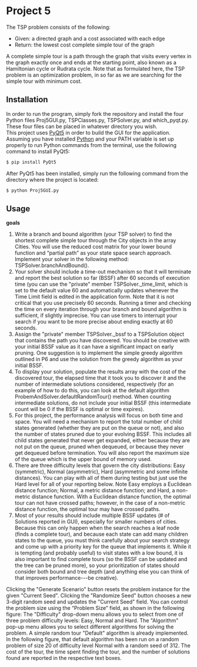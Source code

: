 # Project 5 
The TSP problem consists of the following: </br>
- Given: a directed graph and a cost associated with each edge
- Return: the lowest cost complete simple tour of the graph

A complete simple tour is a path through the graph that visits every vertex in the graph exactly once and ends at the starting point, also known as a 
Hamiltonian cycle or Rudrata cycle. Note that as formulated here, the TSP problem is an optimization problem, in so far as we are searching for the simple 
tour with minimum cost.

## Installation 
In order to run the program, simply fork the repository and install the four Python files Proj5GUI.py, TSPClasses.py, TSPSolver.py, and which_pyqt.py. These four 
files can be placed in whatever directory you wish. </br>
This project uses [PyQt5](https://pypi.org/project/PyQt5/) in order to build the GUI for the application. Assuming you have installed [Python](https://www.python.org/downloads/) 
and your PATH variable is set up properly to run Python commands from the terminal, use the following command to install PyQt5:
```bash
$ pip install PyQt5
```
After PyQt5 has been installed, simply run the following command from the directory where the project is located:
```bash
$ python Proj5GUI.py
```

## Usage
**goals**
1. Write a branch and bound algorithm (your TSP solver) to find the shortest complete simple tour through the City objects in the array Cities. You will use the 
reduced cost matrix for your lower bound function and “partial path” as your state space search approach. Implement your solver in the following method: 
TSPSolver.branchAndBound().
2. Your solver should include a time-out mechanism so that it will terminate and report the best solution so far (BSSF) after 60 seconds of execution time (you can 
use the "private" member TSPSolver._time_limit, which is set to the default value 60 and automatically updates whenever the Time Limit field is edited in the 
application form. Note that it is not critical that you use precisely 60 seconds. Running a timer and checking the time on every iteration through your branch 
and bound algorithm is sufficient, if slightly imprecise. You can use timers to interrupt your search if you want to be more precise about ending exactly at 60 seconds.
3. Assign the "private" member TSPSolver._bssf to a TSPSolution object that contains the path you have discovered. You should be creative with your initial BSSF 
value as it can have a significant impact on early pruning. One suggestion is to implement the simple greedy algorithm outlined in P6 and use the solution from 
the greedy algorithm as your initial BSSF.
4. To display your solution, populate the results array with the cost of the discovered tour, the elapsed time that it took you to discover it and the number of 
intermediate solutions considered, respectively (for an example of how to do this, you can look at the default algorithm ProbemAndSolver.defaultRandomTour() method. 
When counting intermediate solutions, do not include your initial BSSF (this intermediate count will be 0 if the BSSF is optimal or time expires).
5. For this project, the performance analysis will focus on both time and space. You will need a mechanism to report the total number of child states generated 
(whether they are put on the queue or not), and also the number of states pruned due to your evolving BSSF. This includes all child states generated that never 
get expanded, either because they are not put on the queue, pruned when dequeued, or because they never get dequeued before termination. You will also report the 
maximum size of the queue which is the upper bound of memory used.
6. There are three difficulty levels that govern the city distributions: Easy (symmetric), Normal (asymmetric), Hard (asymmetric and some infinite distances). You 
can play with all of them during testing but just use the Hard level for all of your reporting below. Note Easy employs a Euclidean distance function; Normal, a 
metric distance function; and Hard, a non-metric distance function. With a Euclidean distance function, the optimal tour can not have crossed paths; however, in 
the case of a non-metric distance function, the optimal tour may have crossed paths.
7. Most of your results should include multiple BSSF updates (# of Solutions reported in GUI), especially for smaller numbers of cities. Because this can only 
happen when the search reaches a leaf node (finds a complete tour), and because each state can add many children states to the queue, you must think carefully 
about your search strategy and come up with a priority key for the queue that implements it. While it is tempting (and probably useful) to visit states with a 
low bound, it is also important to find complete tours (so the BSSF can be updated and the tree can be pruned more), so your prioritization of states should consider 
both bound and tree depth (and anything else you can think of that improves performance---be creative).

Clicking the "Generate Scenario" button resets the problem instance for the given "Current Seed". Clicking the "Randomize Seed" button chooses a new 3-digit random seed 
and updates the "Current Seed" field. You can control the problem size using the “Problem Size” field, as shown in the following figure: The "Difficulty" drop-down menu 
allows you to select from one of three problem difficulty levels: Easy, Normal and Hard. The "Algorithm" pop-up menu allows you to select different algorithms for 
solving the problem. A simple random tour "Default" algorithm is already implemented. In the following figure, that default algorithm has been run on a random problem 
of size 20 of difficulty level Normal with a random seed of 312. The cost of the tour, the time spent finding the tour, and the number of solutions found are reported 
in the respective text boxes.

